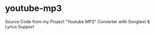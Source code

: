 # youtube-mp3
Source Code from my Project "Youtube MP3" Converter with Songtext &amp; Lyrics Support
